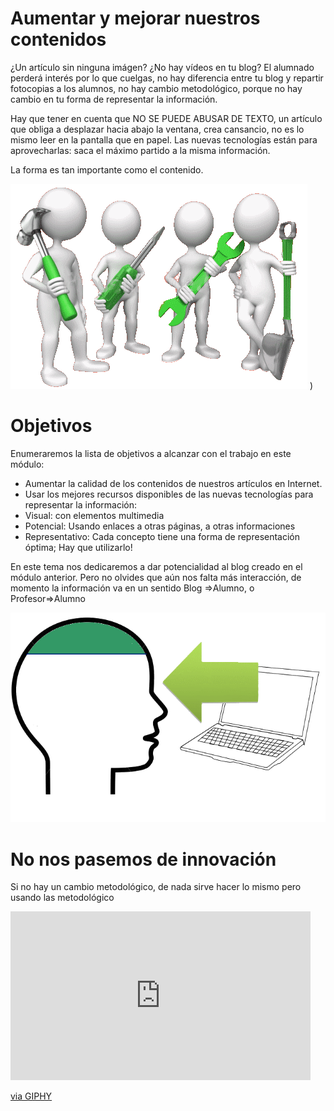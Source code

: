 # Aumentar y mejorar nuestros contenidos

¿Un artículo sin ninguna imágen? ¿No hay vídeos en tu blog? El alumnado perderá interés por lo que cuelgas, no hay diferencia entre tu blog y repartir fotocopias a los alumnos, no hay cambio metodológico, porque no hay cambio en tu forma de representar la información.

Hay que tener en cuenta que NO SE PUEDE ABUSAR DE TEXTO, un artículo que obliga a desplazar hacia abajo la ventana, crea cansancio, no es lo mismo leer en la pantalla que en papel.
Las nuevas tecnologías están para aprovecharlas: saca el máximo partido a la misma información.

La forma es tan importante como el contenido.

![](/assets/innovacion.gif)
  )
# Objetivos

Enumeraremos la lista de objetivos a alcanzar con el trabajo en este módulo:

- Aumentar la calidad de los contenidos de nuestros artículos en Internet.
- Usar los mejores recursos disponibles de las nuevas tecnologías para representar la información:
 - Visual: con elementos multimedia
 - Potencial: Usando enlaces a otras páginas, a otras informaciones
 - Representativo: Cada concepto tiene una forma de representación óptima; Hay que utilizarlo!


En este tema nos dedicaremos a dar potencialidad al blog creado en el módulo anterior.
Pero no olvides que aún nos falta más interacción, de momento la información va en un sentido Blog =>Alumno, o Profesor=>Alumno

![](/assets/cabeza1.gif)

# No nos pasemos de innovación

Si no hay un cambio metodológico, de nada sirve hacer lo mismo pero usando las metodológico

<iframe src="https://giphy.com/embed/lnySV5m8IHhrx5M0e0" width="480" height="270" frameBorder="0" class="giphy-embed" allowFullScreen></iframe><p><a href="https://giphy.com/gifs/mural-app-mural-design-thinking-surface-hub-lnySV5m8IHhrx5M0e0">via GIPHY</a></p>
